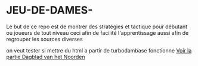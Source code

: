 # JEU-DE-DAMES-


Le but de ce repo est de montrer des stratégies et tactique pour débutant ou joueurs de tout niveau ceci afin de facilité l'apprentissage aussi afin de regrouper les sources diverses

on veut tester si mettre du html a partir de turbodambase fonctionne 
<a href="another.html">Voir la partie Dagblad van het Noorden</a>
